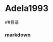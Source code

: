 # Adela1993

##目录
### [markdown](https://github.com/Adelamyx/Adela1993/blob/master/markdown/markdown.md)
